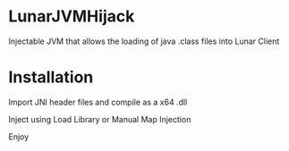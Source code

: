 # LunarJVMHijack
Injectable JVM that allows the loading of java .class files into Lunar Client

# Installation
Import JNI header files and compile as a x64 .dll

Inject using Load Library or Manual Map Injection

Enjoy

